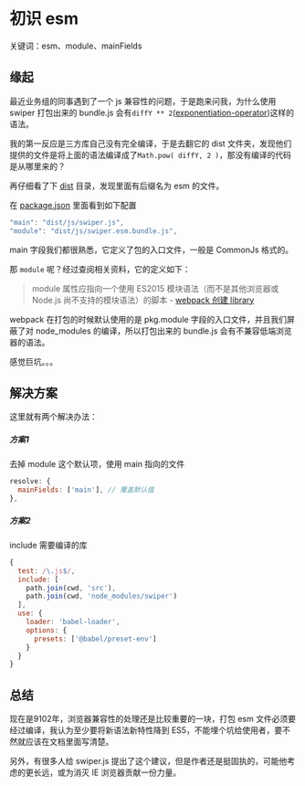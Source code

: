 # 初识 esm

关键词：esm、module、mainFields

## 缘起
最近业务组的同事遇到了一个 js 兼容性的问题，于是跑来问我，为什么使用 swiper 打包出来的 bundle.js 会有`diffY ** 2`([exponentiation-operator](https://babeljs.io/docs/en/next/babel-plugin-transform-exponentiation-operator.html))这样的语法。

我的第一反应是三方库自己没有完全编译，于是去翻它的 dist 文件夹，发现他们提供的文件是将上面的语法编译成了`Math.pow( diffY, 2 )`，那没有编译的代码是从哪里来的？

再仔细看了下 [dist](https://github.com/nolimits4web/swiper/tree/master/dist/js) 目录，发现里面有后缀名为 esm 的文件。


在 [package.json](https://github.com/nolimits4web/swiper/blob/master/package.json) 里面看到如下配置
```javascript
"main": "dist/js/swiper.js",
"module": "dist/js/swiper.esm.bundle.js",
```
main 字段我们都很熟悉，它定义了包的入口文件，一般是 CommonJs 格式的。

那 `module` 呢？经过查阅相关资料，它的定义如下：  
> module 属性应指向一个使用 ES2015 模块语法（而不是其他浏览器或 Node.js 尚不支持的模块语法）的脚本 - [webpack 创建 library](https://webpack.docschina.org/guides/author-libraries/#%E6%9C%80%E7%BB%88%E6%AD%A5%E9%AA%A4)

webpack 在打包的时候默认使用的是 pkg.module 字段的入口文件，并且我们屏蔽了对 node_modules 的编译，所以打包出来的 bundle.js 会有不兼容低端浏览器的语法。

感觉巨坑。。。

## 解决方案
这里就有两个解决办法：

##### 方案1
去掉 module 这个默认项，使用 main 指向的文件
```javascript
resolve: {
  mainFields: ['main'], // 覆盖默认值
},
```

##### 方案2
include 需要编译的库
```javascript
{
  test: /\.js$/,
  include: [
    path.join(cwd, 'src'),
    path.join(cwd, 'node_modules/swiper')
  ],
  use: {
    loader: 'babel-loader',
    options: {
      presets: ['@babel/preset-env']
    }
  }
}
```

## 总结
现在是9102年，浏览器兼容性的处理还是比较重要的一块，打包 esm 文件必须要经过编译，我认为至少要将新语法新特性降到 ES5，不能埋个坑给使用者，要不然就应该在文档里面写清楚。  

另外，有很多人给 swiper.js 提出了这个建议，但是作者还是挺固执的，可能他考虑的更长远，或为消灭 IE 浏览器贡献一份力量。

